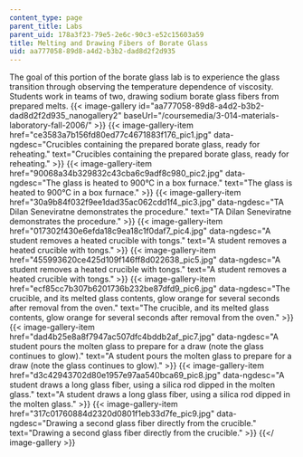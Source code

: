 ```yaml
---
content_type: page
parent_title: Labs
parent_uid: 178a3f23-79e5-2e6c-90c3-e52c15603a59
title: Melting and Drawing Fibers of Borate Glass
uid: aa777058-89d8-a4d2-b3b2-dad8d2f2d935
---
```


The goal of this portion of the borate glass lab is to experience the glass transition through observing the temperature dependence of viscosity. Students work in teams of two, drawing sodium borate glass fibers from prepared melts.
{{< image-gallery id="aa777058-89d8-a4d2-b3b2-dad8d2f2d935_nanogallery2" baseUrl="/coursemedia/3-014-materials-laboratory-fall-2006/" >}}
{{< image-gallery-item href="ce3583a7b156fd80ed77c4671883f176_pic1.jpg" data-ngdesc="Crucibles containing the prepared borate glass, ready for reheating." text="Crucibles containing the prepared borate glass, ready for reheating." >}}
{{< image-gallery-item href="90068a34b329832c43cba6c9adf8c980_pic2.jpg" data-ngdesc="The glass is heated to 900°C in a box furnace." text="The glass is heated to 900°C in a box furnace." >}}
{{< image-gallery-item href="30a9b84f032f9ee1dad35ac062cdd1f4_pic3.jpg" data-ngdesc="TA Dilan Seneviratne demonstrates the procedure." text="TA Dilan Seneviratne demonstrates the procedure." >}}
{{< image-gallery-item href="017302f430e6efda18c9ea18c1f0daf7_pic4.jpg" data-ngdesc="A student removes a heated crucible with tongs." text="A student removes a heated crucible with tongs." >}}
{{< image-gallery-item href="455993620ce425d109f146ff8d022638_pic5.jpg" data-ngdesc="A student removes a heated crucible with tongs." text="A student removes a heated crucible with tongs." >}}
{{< image-gallery-item href="ecf85cc7b307b6201736b232be87dfd9_pic6.jpg" data-ngdesc="The crucible, and its melted glass contents, glow orange for several seconds after removal from the oven." text="The crucible, and its melted glass contents, glow orange for several seconds after removal from the oven." >}}
{{< image-gallery-item href="dad4b25e8a8f7947ac507dfc4bddb2af_pic7.jpg" data-ngdesc="A student pours the molten glass to prepare for a draw (note the glass continues to glow)." text="A student pours the molten glass to prepare for a draw (note the glass continues to glow)." >}}
{{< image-gallery-item href="d3c42943702d80e1957e97aa540bca69_pic8.jpg" data-ngdesc="A student draws a long glass fiber, using a silica rod dipped in the molten glass." text="A student draws a long glass fiber, using a silica rod dipped in the molten glass." >}}
{{< image-gallery-item href="317c01760884d2320d0801f1eb33d7fe_pic9.jpg" data-ngdesc="Drawing a second glass fiber directly from the crucible." text="Drawing a second glass fiber directly from the crucible." >}}
{{</ image-gallery >}}